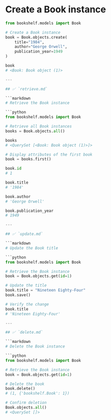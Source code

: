 # Create a Book instance

```python
from bookshelf.models import Book

# Create a Book instance
book = Book.objects.create(
    title="1984",
    author="George Orwell",
    publication_year=1949
)

book
# <Book: Book object (1)>

---

## ✅ `retrieve.md`

```markdown
# Retrieve the Book instance

```python
from bookshelf.models import Book

# Retrieve all Book instances
books = Book.objects.all()

books
# <QuerySet [<Book: Book object (1)>]>

# Display attributes of the first book
book = books.first()

book.id
# 1

book.title
# '1984'

book.author
# 'George Orwell'

book.publication_year
# 1949

---

## ✅ `update.md`

```markdown
# Update the Book title

```python
from bookshelf.models import Book

# Retrieve the Book instance
book = Book.objects.get(id=1)

# Update the title
book.title = "Nineteen Eighty-Four"
book.save()

# Verify the change
book.title
# 'Nineteen Eighty-Four'

---

## ✅ `delete.md`

```markdown
# Delete the Book instance

```python
from bookshelf.models import Book

# Retrieve the Book instance
book = Book.objects.get(id=1)

# Delete the book
book.delete()
# (1, {'bookshelf.Book': 1})

# Confirm deletion
Book.objects.all()
# <QuerySet []>
